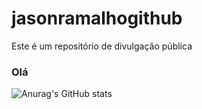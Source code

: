 # jasonramalhogithub
Este é um repositório de divulgação pública
### Olá 

![Anurag's GitHub stats](https://github-readme-stats.vercel.app/api?username=jasonrn36&show_icons=true&theme=onedark)

